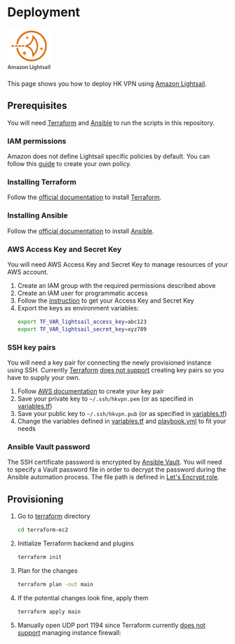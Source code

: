 # Deployment

[![Amazon Lightsail](images/amazon_lightsail.png)](https://aws.amazon.com/lightsail/)

This page shows you how to deploy HK VPN using [Amazon Lightsail](https://aws.amazon.com/lightsail/).

## Prerequisites
You will need [Terraform](https://www.terraform.io/) and [Ansible](https://www.ansible.com/) to run the scripts in this repository.

### IAM permissions
Amazon does not define Lightsail specific policies by default. You can follow this [guide](https://lightsail.aws.amazon.com/ls/docs/en_us/articles/amazon-lightsail-managing-access-for-an-iam-user) to create your own policy.

### Installing Terraform
Follow the [official documentation](https://learn.hashicorp.com/terraform/getting-started/install.html) to install [Terraform](https://www.terraform.io/).

### Installing Ansible
Follow the [official documentation](https://docs.ansible.com/ansible/latest/installation_guide/intro_installation.html) to install [Ansible](https://www.ansible.com/).

### AWS Access Key and Secret Key
You will need AWS Access Key and Secret Key to manage resources of your AWS account.

1. Create an IAM group with the required permissions described above
2. Create an IAM user for programmatic access
3. Follow the [instruction](https://aws.amazon.com/blogs/security/wheres-my-secret-access-key/) to get your Access Key and Secret Key
4. Export the keys as environment variables:
   ```sh
   export TF_VAR_lightsail_access_key=abc123
   export TF_VAR_lightsail_secret_key=xyz789
   ```

### SSH key pairs
You will need a key pair for connecting the newly provisioned instance using SSH. Currently [Terraform](https://www.terraform.io/) [does not support](https://www.terraform.io/docs/providers/aws/r/key_pair.html) creating key pairs so you have to supply your own.

1. Follow [AWS documentation](https://docs.aws.amazon.com/AWSEC2/latest/UserGuide/ec2-key-pairs.html#how-to-generate-your-own-key-and-import-it-to-aws) to create your key pair
2. Save your private key to `~/.ssh/hkvpn.pem` (or as specified in [variables.tf](https://github.com/ayltai/hkvpn-infrastructure/tree/master/terraform-ec2/variables.tf))
3. Save your public key to `~/.ssh/hkvpn.pub` (or as specified in [variables.tf](https://github.com/ayltai/hkvpn-infrastructure/tree/master/terraform-ec2/variables.tf))
4. Change the variables defined in [variables.tf](https://github.com/ayltai/hknews-infrastructure/tree/master/terraform-ec2/variables.tf) and [playbook.yml](https://github.com/ayltai/hkvpn-infrastructure/tree/master/ansible/playbook.yml) to fit your needs

### Ansible Vault password
The SSH certificate password is encrypted by [Ansible Vault](https://docs.ansible.com/ansible/latest/user_guide/vault.html). You will need to specify a Vault password file in order to decrypt the password during the Ansible automation process. The file path is defined in [Let's Encrypt role](https://github.com/ayltai/hknews-infrastructure/tree/master/ansible/letsencrypt/vars/main.yml).

## Provisioning
1. Go to [terraform](https://github.com/ayltai/hkvpn-infrastructure/tree/master/terraform-ec2) directory
   ```sh
   cd terraform-ec2
   ```
2. Initialize Terraform backend and plugins
   ```sh
   terraform init
   ```
3. Plan for the changes
   ```sh
   terraform plan -out main
   ```
4. If the potential changes look fine, apply them
   ```sh
   terraform apply main
   ```
5. Manually open UDP port 1194 since Terraform currently [does not support](https://github.com/terraform-providers/terraform-provider-aws/issues/700) managing instance firewall:
